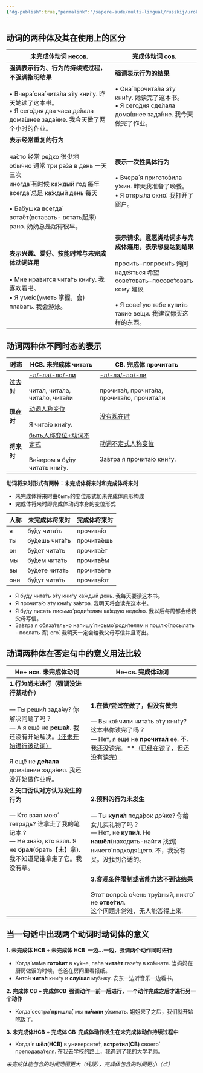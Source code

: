 ```yaml
---
{"dg-publish":true,"permalink":"/sapere-aude/multi-lingual/russkij/urok-13/","dgPassFrontmatter":true}
---
```


## 动词的两种体及其在使用上的区分

| 未完成体动词 несов.                                                                                                                                                                                                                    | 完成体动词 сов.                                                                                                                                                                    |
| -------------------------------------------------------------------------------------------------------------------------------------------------------------------------------------------------------------------------------- | ----------------------------------------------------------------------------------------------------------------------------------------------------------------------------- |
| **强调表示行为、行为的持续或过程，不强调指明结果**<br><br>• Вчера́ она́ чита́ла э́ту кни́гу. 昨天她读了这本书。<br>• Я сего́дня два часа де́лала дома́шнее зада́ние. 我今天做了两个小时的作业。                                                                               | **强调表示行为的结果**<br><br>• Она́ прочита́ла э́ту кни́гу. 她读完了这本书。<br>• Я сего́дня сде́лала дома́шнее зада́ние. 我今天做完了作业。                                                           |
| **表示经常重复的行为**<br><br>ча́сто 经常        ре́дко 很少地<br>обы́чно 通常     три ра́за в день 一天三次<br>иногда́ 有时候   ка́ждый год 每年<br>всегда́ 总是      ка́ждый день 每天<br><br>• Ба́бушка всегда́ встаёт(вставать- встать起床) рано. 奶奶总是起得很早。 | **表示一次性具体行为**<br><br>• Вчера́ я пригото́вила у́жин. 昨天我准备了晚餐。<br>• Я откры́ла окно́. 我打开了窗户。                                                                                  |
| **表示兴趣、爱好、技能时常与未完成体动词连用**<br><br>• Мне нра́вится чита́ть кни́гу. 我喜欢看书。<br>• Я уме́ю(уметь 掌握，会) пла́вать. 我会游泳。                                                                                                                 | **表示请求，意愿类动词多与完成体连用，表示想要达到结果**<br><br>проси́ть-попроси́ть 询问<br>наде́яться 希望<br>сове́товать-посове́товать кому 建议<br><br>• Я сове́тую тебе купи́ть таки́е ве́щи. 我建议你买这样的东西。 |
## 动词两种体不同时态的表示
| 时态      | НСВ. 未完成体 читать                                               | СВ. 完成体 прочитать                                                          |
| ------- | -------------------------------------------------------------- | -------------------------------------------------------------------------- |
| **过去时** | <u>-л/-ла/-ло/-ли</u><br><br>чита́л, чита́ла, чита́ло, чита́ли | <u>-л/-ла/-ло/-ли</u><br><br>прочита́л, прочита́ла, прочита́ло, прочита́ли |
| **现在时** | <u>动词人称变位</u><br><br>Я чита́ю кни́гу.                          | <u>没有现在时</u>                                                               |
| **将来时** | <u>быть人称变位+动词不定式</u><br><br>Ве́чером я бу́ду чита́ть кни́гу.  | <u>动词不定式人称变位</u><br><br>За́втра я прочита́ю кни́гу.                               |
**动词将来时形式有两种：未完成体将来时和完成体将来时**
- 未完成体将来时由быть的变位形式加未完成体原形构成
- 完成体将来时即完成体动词本身的变位形式

| 人称  | 未完成体将来时         | 完成体将来时      |
| --- | --------------- | ----------- |
| я   | бу́ду чита́ть   | прочита́ю   |
| ты  | бу́дешь чита́ть | прочита́ешь |
| он  | бу́дет чита́ть  | прочита́ет  |
| мы  | бу́дем чита́ть  | прочита́ем  |
| вы  | бу́дете чита́ть | прочита́ете |
| они | бу́дут чита́ть  | прочита́ют  |
- Я бу́ду чита́ть э́ту кни́гу ка́ждый день.  我每天要读这本书。
- Я прочита́ю э́ту кни́гу за́втра.  我明天将会读完这本书。
- Я бу́ду писа́ть письмо́ роди́телям ка́ждую неде́лю.  我以后每周都会给我父母写信。
- За́втра я обяза́тельно напишу́ письмо́ роди́телям и пошлю́(посылать - послать 寄) его́.  我明天一定会给我父母写信并且寄出。   


## 动词两种体在否定句中的意义用法比较

| Не+ нсв. 未完成体动词                                                                                                                                                                  | Не+св. 完成体动词                                                                                                                                                      |
| -------------------------------------------------------------------------------------------------------------------------------------------------------------------------------- | ----------------------------------------------------------------------------------------------------------------------------------------------------------------- |
| **1.行为尚未进行（强调没进行某动作）**<br><br>— Ты реши́л зада́чу? 你解决问题了吗？　<br>— А я ещё не **реша́л.**  我还没有开始解决。<u>（还未开始进行该动词）</u><br><br>Я ещё не **де́лала** дома́шние зада́ния. 我还没开始做作业呢。 | **1.在做/尝试在做了，但没有做完**<br><br>— Вы ко́нчили чита́ть э́ту кни́гу? 这本书你读完了吗？<br>— Нет, я ещё не **прочита́л** её. 不，我还没读完。**<u>（已经在读了，但还没有读完）</u>                     |
| **2.矢口否认对方认为发生的行为**<br><br>— Кто взял мою́ тетра́дь? 谁拿走了我的笔记本？<br>— Не зна́ю, кто взял. Я не **брал**(брать【未】拿). 我不知道是谁拿走了它。我没有拿。                                              | **2.预料的行为未发生**<br><br>— Ты **купи́л** пода́рок до́чке? 你给女儿买礼物了吗？ 　<br>— Нет, не **купи́л**. Не **нашёл**(находить-найти 找到) ничего́ подходя́щего. 不，我没有买。没找到合适的。 |
|                                                                                                                                                                                  | **3.客观条件限制或者能力达不到该结果**<br><br>Этот вопро́с о́чень тру́дный, никто́ не **отве́тил**.<br>这个问题非常难，无人能答得上来.                                                               |
## 当一句话中出现两个动词时动词体的意义

**1. 未完成体 НСВ + 未完成体 НСВ  一边...一边，强调两个动作同时进行**

- Когда́ ма́ма **гото́вит** в ку́хне, па́па **чита́ет** газе́ту в ко́мнате.  当妈妈在厨房做饭的时候，爸爸在房间里看报纸。
- Анто́н **чита́л** кни́гу и **слу́шал** му́зыку.  安东一边听音乐一边看书。

**2. 完成体 СВ + 完成体СВ  强调动作一前一后进行，一个动作完成之后才进行另一个动作**
- Когда́ сестра́ **пришла́**, мы **на́чали** у́жинать.  姐姐来了之后，我们就开始吃饭了。

**3. 未完成体НСВ + 完成体 СВ  完成体动作发生在未完成体动作持续过程中**
- Когда́ я **шёл(HCB)** в университе́т, **встре́тил(CB)** своего́ преподава́теля.  在我去学校的路上，我遇到了我的大学老师。

*未完成体能包含的时间范围更大（线段），完成体包含的时间更小（点）*